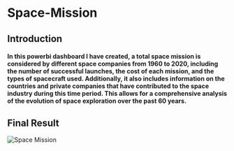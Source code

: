 # Space-Mission
<h2>Introduction</h2>
<h4>In this powerbi dashboard I have created, a total space mission is considered by different space companies from 1960 to 2020, including the number of successful launches, the cost of each mission, and the types of spacecraft used. Additionally, it also includes information on the countries and private companies that have contributed to the space industry during this time period. This allows for a comprehensive analysis of the evolution of space exploration over the past 60 years.<h4>




<h2>Final Result</h2>

![Space Mission](https://user-images.githubusercontent.com/70066441/215253350-879ad999-37c2-44c5-8033-4be13b88115b.png)

